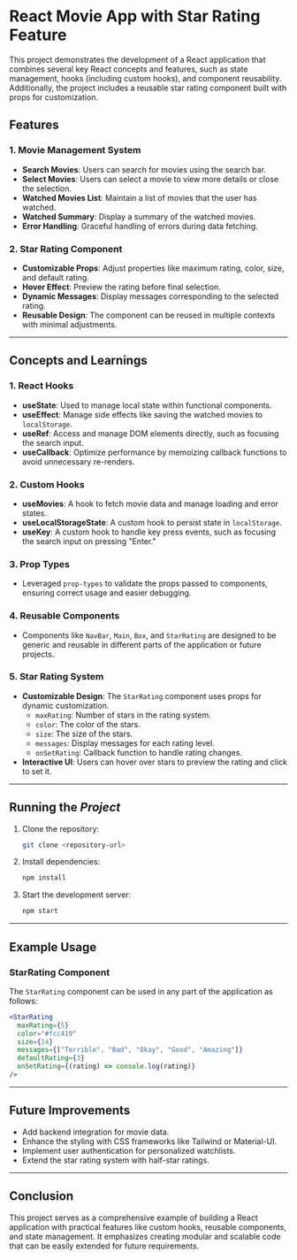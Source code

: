 # React Movie App with Star Rating Feature

This project demonstrates the development of a React application that combines several key React concepts and features, such as state management, hooks (including custom hooks), and component reusability. Additionally, the project includes a reusable star rating component built with props for customization.

## Features

### 1. **Movie Management System**

- **Search Movies**: Users can search for movies using the search bar.
- **Select Movies**: Users can select a movie to view more details or close the selection.
- **Watched Movies List**: Maintain a list of movies that the user has watched.
- **Watched Summary**: Display a summary of the watched movies.
- **Error Handling**: Graceful handling of errors during data fetching.

### 2. **Star Rating Component**

- **Customizable Props**: Adjust properties like maximum rating, color, size, and default rating.
- **Hover Effect**: Preview the rating before final selection.
- **Dynamic Messages**: Display messages corresponding to the selected rating.
- **Reusable Design**: The component can be reused in multiple contexts with minimal adjustments.

---

## Concepts and Learnings

### 1. **React Hooks**

- **useState**: Used to manage local state within functional components.
- **useEffect**: Manage side effects like saving the watched movies to `localStorage`.
- **useRef**: Access and manage DOM elements directly, such as focusing the search input.
- **useCallback**: Optimize performance by memoizing callback functions to avoid unnecessary re-renders.

### 2. **Custom Hooks**

- **useMovies**: A hook to fetch movie data and manage loading and error states.
- **useLocalStorageState**: A custom hook to persist state in `localStorage`.
- **useKey**: A custom hook to handle key press events, such as focusing the search input on pressing "Enter."

### 3. **Prop Types**

- Leveraged `prop-types` to validate the props passed to components, ensuring correct usage and easier debugging.

### 4. **Reusable Components**

- Components like `NavBar`, `Main`, `Box`, and `StarRating` are designed to be generic and reusable in different parts of the application or future projects.

### 5. **Star Rating System**

- **Customizable Design**: The `StarRating` component uses props for dynamic customization.
  - `maxRating`: Number of stars in the rating system.
  - `color`: The color of the stars.
  - `size`: The size of the stars.
  - `messages`: Display messages for each rating level.
  - `onSetRating`: Callback function to handle rating changes.
- **Interactive UI**: Users can hover over stars to preview the rating and click to set it.

---

## Running the *Project*

1. Clone the repository:

   ```bash
   git clone <repository-url>
   ```

2. Install dependencies:

   ```bash
   npm install
   ```

3. Start the development server:

   ```bash
   npm start
   ```

---

## Example Usage

### StarRating Component

The `StarRating` component can be used in any part of the application as follows:

```jsx
<StarRating
  maxRating={5}
  color="#fcc419"
  size={24}
  messages={["Terrible", "Bad", "Okay", "Good", "Amazing"]}
  defaultRating={3}
  onSetRating={(rating) => console.log(rating)}
/>
```

---

## Future Improvements

- Add backend integration for movie data.
- Enhance the styling with CSS frameworks like Tailwind or Material-UI.
- Implement user authentication for personalized watchlists.
- Extend the star rating system with half-star ratings.

---

## Conclusion

This project serves as a comprehensive example of building a React application with practical features like custom hooks, reusable components, and state management. It emphasizes creating modular and scalable code that can be easily extended for future requirements.

